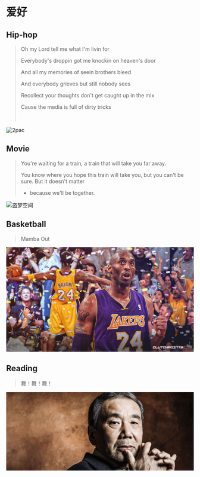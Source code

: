 # 爱好

## Hip-hop

> Oh my Lord tell me what I'm livin for 
>
> Everybody's droppin got me knockin on heaven's door
>
> And all my memories of seein brothers bleed
>
> And everybody grieves but still nobody sees
>
> Recollect your thoughts don't get caught up in the mix
>
> Cause the media is full of dirty tricks
>
> ​                                                        <Only God Can Judge me>



![2pac](/爱/images/2pac.jpg)



## Movie


> You're waiting for a train, a train that will take you far away. 
>
> You know where you hope this train will take you, but you can't be sure. But it doesn't matter
>
>  - because we'll be together.

![盗梦空间](/爱/images/inception.jpg)

## Basketball

> Mamba Out

![kobe](/images/kobe.jpg)



## Reading 

> 舞！舞！舞！

![村上](/爱/images/村上.jpg)

